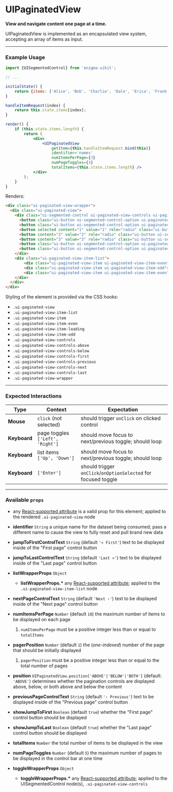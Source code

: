 # UIPaginatedView
__View and navigate content one page at a time.__

UIPaginatedView is implemented as an encapsulated view system, accepting an array of items as input.

---

### Example Usage

```jsx
import {UISegmentedControl} from 'enigma-uikit';

// ...

initialState() {
    return {items: ['Alice', 'Bob', 'Charlie', 'Dale', 'Erica', 'Frank', 'Gary', 'Harold', 'Isabelle']};
}

handleItemRequest(index) {
    return this.state.items[index];
}

render() {
    if (this.state.items.length) {
        return (
            <div>
                <UIPaginatedView
                    getItem={this.handleItemRequest.bind(this)}
                    identifier='names'
                    numItemsPerPage={3}
                    numPageToggles={3}
                    totalItems={this.state.items.length} />
            </div>
        );
    }
}
```

Renders:

```html
<div class="ui-paginated-view-wrapper">
  <div class="ui-paginated-view">
    <div class="ui-segmented-control ui-paginated-view-controls ui-paginated-view-controls-above">
      <button class="ui-button ui-segmented-control-option ui-paginated-view-controls-first">First</button>
      <button class="ui-button ui-segmented-control-option ui-paginated-view-controls-previous">Previous</button>
      <button selected content="1" value="1" role="radio" class="ui-button ui-segmented-control-option" >1</button>
      <button content="2" value="2" role="radio" class="ui-button ui-segmented-control-option" >2</button>
      <button content="3" value="3" role="radio" class="ui-button ui-segmented-control-option" >3</button>
      <button class="ui-button ui-segmented-control-option ui-paginated-view-controls-next">Next</button>
      <button class="ui-button ui-segmented-control-option ui-paginated-view-controls-last">Last</button>
    </div>
    <div class="ui-paginated-view-item-list">
        <div class="ui-paginated-view-item ui-paginated-view-item-even">Alice</div>
        <div class="ui-paginated-view-item ui-paginated-view-item-odd">Bob</div>
        <div class="ui-paginated-view-item ui-paginated-view-item-even">Charlie</div>
    </div>
  </div>
</div>
```

Styling of the element is provided via the CSS hooks:

- `.ui-paginated-view`
- `.ui-paginated-view-item-list`
- `.ui-paginated-view-item`
- `.ui-paginated-view-item-even`
- `.ui-paginated-view-item-loading`
- `.ui-paginated-view-item-odd`
- `.ui-paginated-view-controls`
- `.ui-paginated-view-controls-above`
- `.ui-paginated-view-controls-below`
- `.ui-paginated-view-controls-first`
- `.ui-paginated-view-controls-previous`
- `.ui-paginated-view-controls-next`
- `.ui-paginated-view-controls-last`
- `.ui-paginated-view-wrapper`

---

### Expected Interactions

Type | Context | Expectation
---- | ------- | -----------
__Mouse__ | `click` (not selected) | should trigger `onClick` on clicked control
__Keyboard__ | page toggles `['Left', 'Right']` | should move focus to next/previous toggle; should loop
__Keyboard__ | list items `['Up', 'Down']` | should move focus to next/previous toggle; should loop
__Keyboard__ | `['Enter']` | should trigger `onClick`/`onOptionSelected` for focused toggle

---

### Available `props`
- any [React-supported attribute](https://facebook.github.io/react/docs/tags-and-attributes.html#html-attributes) is a valid prop for this element; applied to the rendered `.ui-paginated-view` node

- __identifier__ `String`
  a unique name for the dataset being consumed; pass a different name to cause the view to fully reset and pull brand new data

- __jumpToFirstControlText__ `String`
  (default `'« First'`) text to be displayed inside of the "First page" control button

- __jumpToLastControlText__ `String`
  (default `'Last »'`) text to be displayed inside of the "Last page" control button

- __listWrapperProps__ `Object`
    - __listWrapperProps.*__
      any [React-supported attribute](https://facebook.github.io/react/docs/tags-and-attributes.html#html-attributes); applied to the `.ui-paginated-view-item-list` node

- __nextPageControlText__ `String`
  (default `'Next ›'`) text to be displayed inside of the "Next page" control button

- __numItemsPerPage__ `Number`
  (default `10`) the maximum number of items to be displayed on each page

  1. `numItemsPerPage` must be a positive integer less than or equal to `totalItems`

- __pagerPosition__ `Number`
  (default `1`) the (_one-indexed_) number of the page that should be initially displayed

  1. `pagerPosition` must be a positive integer less than or equal to the total number of pages

- __position__ `UIPaginatedView.position['ABOVE'|'BELOW'|'BOTH']`
  (default: `'ABOVE'`) determines whether the pagination controls are displayed above, below, or both above and below the content

- __previousPageControlText__ `String`
  (default `'‹ Previous'`) text to be displayed inside of the "Previous page" control button

- __showJumpToFirst__ `Boolean`
  (default `true`) whether the "First page" control button should be displayed

- __showJumpToLast__ `Boolean`
  (default `true`) whether the "Last page" control button should be displayed

- __totalItems__ `Number`
  the total number of items to be displayed in the view

- __numPageToggles__ `Number`
  (default `5`) the maximum number of pages to be displayed in the control bar at one time

- __toggleWrapperProps__ `Object`
    - __toggleWrapperProps.*__
      any [React-supported attribute](https://facebook.github.io/react/docs/tags-and-attributes.html#html-attributes); applied to the UISegmentedControl node(s), `.ui-paginated-view-controls`
